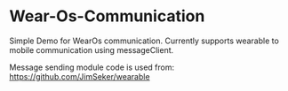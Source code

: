 # Wear-Os-Communication
Simple Demo for WearOs communication. Currently supports wearable to mobile communication using messageClient.

Message sending module code is used from: https://github.com/JimSeker/wearable

